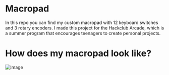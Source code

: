 # Macropad
In this repo you can find my custom macropad with 12 keyboard switches and 3 rotary encoders.
I made this project for the Hackclub Arcade, which is a summer program that encourages teenagers to create personal projects.

# How does my macropad look like?
![image](https://github.com/user-attachments/assets/cf2336e1-07de-4b55-bc1b-c15f23611c16)
